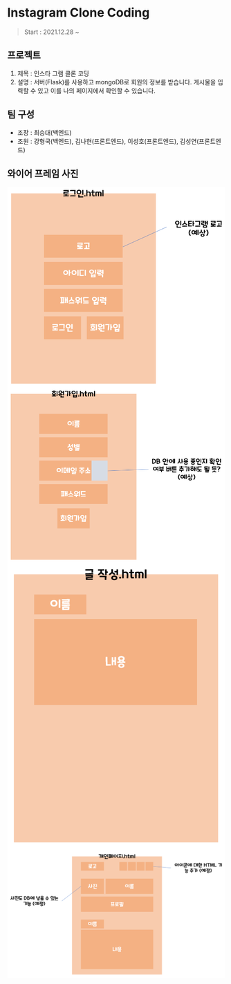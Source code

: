 # Instagram Clone Coding
> Start : 2021.12.28 ~

## 프로젝트
1. 제목 :  인스타 그램 클론 코딩
2. 설명 : 서버(Flask)를 사용하고 mongoDB로 회원의 정보를 받습니다. 게시물을 입력할 수 있고 이를 나의 페이지에서 확인할 수 있습니다.

## 팀 구성
- 조장 : 최승대(백엔드)
- 조원 : 강형국(백엔드), 김나현(프론트엔드), 이성호(프론트엔드), 김성연(프론트엔드)

## 와이어 프레임 사진
<div style="display: flex; flex-direction: column; justify-content: center">
    <img src="wireflame/로그인HTML.PNG"/>
    <img src="wireflame/회원가입HTML.PNG"/>
    <img src="wireflame/글작성HTML.PNG"/>
    <img src="wireflame/개인페이지HTML.PNG"/>
</div>

